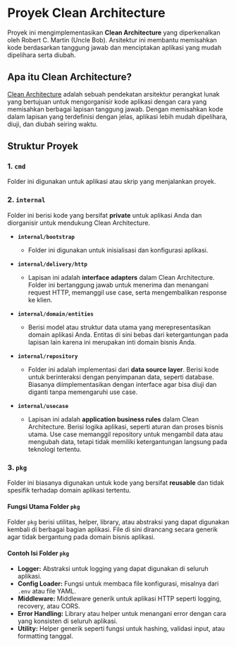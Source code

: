 # Proyek Clean Architecture

Proyek ini mengimplementasikan **Clean Architecture** yang diperkenalkan oleh Robert C. Martin (Uncle Bob). Arsitektur ini membantu memisahkan kode berdasarkan tanggung jawab dan menciptakan aplikasi yang mudah dipelihara serta diubah.

## Apa itu Clean Architecture?

[Clean Architecture](https://blog.cleancoder.com/uncle-bob/2012/08/13/the-clean-architecture.html) adalah sebuah pendekatan arsitektur perangkat lunak yang bertujuan untuk mengorganisir kode aplikasi dengan cara yang memisahkan berbagai lapisan tanggung jawab. Dengan memisahkan kode dalam lapisan yang terdefinisi dengan jelas, aplikasi lebih mudah dipelihara, diuji, dan diubah seiring waktu.

## Struktur Proyek

### 1. `cmd`
Folder ini digunakan untuk aplikasi atau skrip yang menjalankan proyek.

### 2. `internal`
Folder ini berisi kode yang bersifat **private** untuk aplikasi Anda dan diorganisir untuk mendukung Clean Architecture.

- **`internal/bootstrap`**
  - Folder ini digunakan untuk inisialisasi dan konfigurasi aplikasi.
  
- **`internal/delivery/http`**
  - Lapisan ini adalah **interface adapters** dalam Clean Architecture. Folder ini bertanggung jawab untuk menerima dan menangani request HTTP, memanggil use case, serta mengembalikan response ke klien.

- **`internal/domain/entities`**
  - Berisi model atau struktur data utama yang merepresentasikan domain aplikasi Anda. Entitas di sini bebas dari ketergantungan pada lapisan lain karena ini merupakan inti domain bisnis Anda.

- **`internal/repository`**
  - Folder ini adalah implementasi dari **data source layer**. Berisi kode untuk berinteraksi dengan penyimpanan data, seperti database. Biasanya diimplementasikan dengan interface agar bisa diuji dan diganti tanpa memengaruhi use case.

- **`internal/usecase`**
  - Lapisan ini adalah **application business rules** dalam Clean Architecture. Berisi logika aplikasi, seperti aturan dan proses bisnis utama. Use case memanggil repository untuk mengambil data atau mengubah data, tetapi tidak memiliki ketergantungan langsung pada teknologi tertentu.

### 3. `pkg`
Folder ini biasanya digunakan untuk kode yang bersifat **reusable** dan tidak spesifik terhadap domain aplikasi tertentu.

#### Fungsi Utama Folder `pkg`

Folder `pkg` berisi utilitas, helper, library, atau abstraksi yang dapat digunakan kembali di berbagai bagian aplikasi. File di sini dirancang secara generik agar tidak bergantung pada domain bisnis aplikasi.

#### Contoh Isi Folder `pkg`

- **Logger:** Abstraksi untuk logging yang dapat digunakan di seluruh aplikasi.
- **Config Loader:** Fungsi untuk membaca file konfigurasi, misalnya dari `.env` atau file YAML.
- **Middleware:** Middleware generik untuk aplikasi HTTP seperti logging, recovery, atau CORS.
- **Error Handling:** Library atau helper untuk menangani error dengan cara yang konsisten di seluruh aplikasi.
- **Utility:** Helper generik seperti fungsi untuk hashing, validasi input, atau formatting tanggal.
